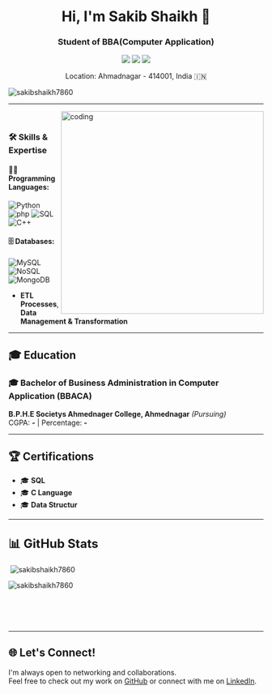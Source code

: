 <h1 align="center">Hi, I'm Sakib Shaikh 👋</h1>
<h3 align="center">Student of BBA(Computer Application)</h3>
<p align="center">
  <a href="mailto:sakibshaikh0784@gmail.com"><img src="https://img.shields.io/badge/Email-sakibshaikh0784@gmail.com-red?style=flat-square&logo=gmail"></a>
  <a href="https://www.linkedin.com/in/sakib-shaikh-aa970a2a0/"><img src="https://img.shields.io/badge/SakibShaikh-blue?style=flat-square&logo=linkedin"></a>
  <a href="https://github.com/sakibshaikh7860"><img src="https://img.shields.io/badge/GitHub-sakibshaikh7860-black?style=flat-square&logo=github"></a>
</p>

<p align="center">Location: Ahmadnagar - 414001, India 🇮🇳</p>

<p align="left"> <img src="https://komarev.com/ghpvc/?username=sakibshaikh7860&label=Profile%20views&color=0e75b6&style=flat" alt="sakibshaikh7860" /></p>

---

<img align="right" alt="coding" width="400" src="https://user-images.githubusercontent.com/55389276/140866485-8fb1c876-9a8f-4d6a-98dc-08c4981eaf70.gif"><br>

### 🛠️ Skills & Expertise

#### 👨‍💻 Programming Languages:
![Python](https://img.shields.io/badge/Python-3776AB?style=flat-square&logo=python&logoColor=white)
![php](https://img.shields.io/badge/php-4a5f9d?style=flat-square&logo=php&logoColor=white)
![SQL](https://img.shields.io/badge/SQL-000?style=flat-square&logo=postgresql&logoColor=white)
![C++](https://img.shields.io/badge/C++-00599C?style=flat-round&logo=&logocolor=white)

#### 🗄️ Databases:
![MySQL](https://img.shields.io/badge/MySQL-4479A1?style=flat-square&logo=mysql&logoColor=white)
![NoSQL](https://img.shields.io/badge/NoSQL-4a5f9d?style=flat-square)
![MongoDB](https://img.shields.io/badge/MongoDB-4EA94B?style=flat-square&logo=mongodb&logoColor=white)
- **ETL Processes**, **Data Management & Transformation**

---

## 🎓 Education

### 🎓 Bachelor of Business Administration in Computer Application (BBACA)  
**B.P.H.E Societys Ahmednager College, Ahmednagar** *(Pursuing)*  
CGPA: **-** | Percentage: **-**

---

## 🏆 Certifications

- 🎓 **SQL** 
- 🎓 **C Language**
- 🎓 **Data Structur**

---

## <font size="5">📊 GitHub Stats</font>
<p>&nbsp;<img align="center" src="https://github-readme-stats.vercel.app/api?username=sakibshaikh7860&show_icons=true&locale=en" alt="sakibshaikh7860" /></p>

<p><img align="left" src="https://github-readme-stats.vercel.app/api/top-langs?username=sakibshaikh7860&show_icons=true&locale=en&layout=compact" alt="sakibshaikh7860" /></p>
<br>
<br>
<br>
<br>
<br>

---

## 🌐 Let's Connect!
I'm always open to networking and collaborations.  
Feel free to check out my work on [GitHub](https://github.com/sakibshaikh7860) or connect with me on [LinkedIn](https://www.linkedin.com/in/sakib-shaikh-aa970a2a0/).

